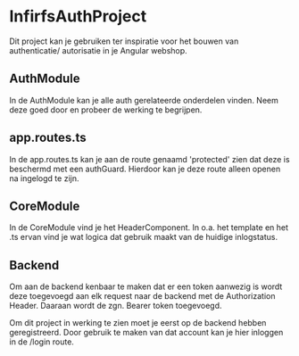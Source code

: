 # InfirfsAuthProject

Dit project kan je gebruiken ter inspiratie voor het bouwen van authenticatie/ autorisatie in je Angular webshop.

## AuthModule
In de AuthModule kan je alle auth gerelateerde onderdelen vinden. Neem deze goed door en probeer de werking te begrijpen. 

## app.routes.ts
In de app.routes.ts kan je aan de route genaamd 'protected' zien dat deze is beschermd met een authGuard. Hierdoor kan je deze route alleen openen na ingelogd te zijn. 

## CoreModule
In de CoreModule vind je het HeaderComponent. In o.a. het template en het .ts ervan vind je wat logica dat gebruik maakt van de huidige inlogstatus. 

## Backend
Om aan de backend kenbaar te maken dat er een token aanwezig is wordt deze toegevoegd aan elk request naar de backend met de Authorization Header. Daaraan wordt de zgn. Bearer token toegevoegd.

Om dit project in werking te zien moet je eerst op de backend hebben geregistreerd. Door gebruik te maken van dat account kan je hier inloggen in de /login route. 